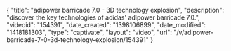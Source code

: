 {
    "title": "adipower barricade 7.0 -  3D technology explosion",
    "description": "discover the key technologies of adidas' adipower barricade 7.0.",
    "videoid": "154391",
    "date_created": "1398106899",
    "date_modified": "1418181303",
    "type": "captivate",
    "layout": "video",
    "url": "\/v\/adipower-barricade-7-0-3d-technology-explosion\/154391"
}